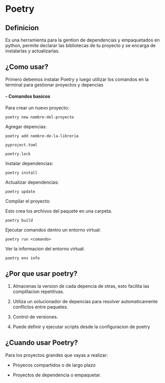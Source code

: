 # Poetry

## Definicion 

Es una herramienta para la gention de dependencias y empaquetados en python, permite declarar las bibliotecas de tu proyecto y se encarga de instalarlas y actualizarlas.

## ¿Como usar?

Primero debemos instalar Poetry y luego utilizar los comandos en la terminal para gestionar proyectos y depencias 
#### - Comandos basicos 
 Para crear un nuevo proyecto:
 
 `poetry new nombre-del-proyecto`

 Agregar depencias:
 
 `poetry add nombre-de-la-libreria`
 
 `pyproject.toml`
 
 `poetry.lock`

 Instalar dependencias:

 `poetry install`

 Actualizar dependencias:

 `poetry update`

 Compilar el proyecto:
 
 Esto crea los archivos del paquete en una carpeta.
 
 `poetry build` 

 Ejecutar comandos dentro un entorno virtual: 

 `poetry run <comando>`

Ver la informacion del entorno virtual:

`poetry env info`

## ¿Por que usar poetry?

1. Almacenas la version de cada depencia de otras, esto facilita las complilacion repetitivas.

2. Utiliza un solucionador de depencias para resolver automaticamente conflictos entre paquetes.

3. Control de versiones.

4. Puede definir y ejecutar scripts desde la configuracion de poetry

## ¿Cuando usar Poetry?

Para los proyectos grandes que vayas a realizar:

- Proyecos compartidos o de largo plazo

- Proyectos de dependencia o empaquetar.
  

